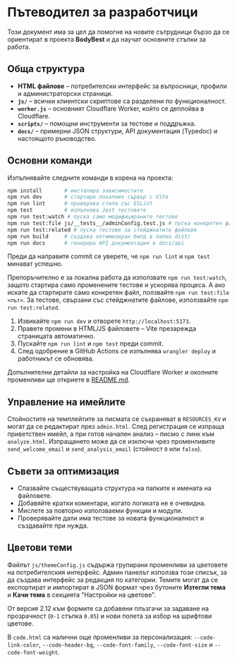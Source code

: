 # Пътеводител за разработчици

Този документ има за цел да помогне на новите сътрудници бързо да се ориентират в проекта **BodyBest** и да научат основните стъпки за работа.

## Обща структура

- **HTML файлове** – потребителски интерфейс за въпросници, профили и администраторски страници.
- **`js/`** – всички клиентски скриптове са разделени по функционалност.
- **`worker.js`** – основният Cloudflare Worker, който се деплойва в Cloudflare.
- **`scripts/`** – помощни инструменти за тестове и поддръжка.
- **`docs/`** – примерни JSON структури, API документация (Typedoc) и настоящото ръководство.

## Основни команди

Изпълнявайте следните команди в корена на проекта:

```bash
npm install       # инсталира зависимостите
npm run dev       # стартира локалния сървър с Vite
npm run lint      # проверява стила със ESLint
npm test          # изпълнява Jest тестовете
npm run test:watch # пуска само модифицираните тестове
npm run test:file js/__tests__/adminConfig.test.js # пуска конкретен файл
npm run test:related # пуска тестове за стейджнатите файлове
npm run build     # създава оптимизиран билд в папка dist/
npm run docs      # генерира API документация в docs/api
```

Преди да направите commit се уверете, че `npm run lint` и `npm test` минават успешно.

Препоръчително е за локална работа да използвате `npm run test:watch`,
защото стартира само променените тестове и ускорява процеса.
А ако искате да стартирате само конкретен файл, ползвайте `npm run test:file <път>`.
За тестове, свързани със стейджнатите файлове, използвайте `npm run test:related`.


1. Извикайте `npm run dev` и отворете `http://localhost:5173`.
2. Правете промени в HTML/JS файловете – Vite презарежда страницата автоматично.
3. Пускайте `npm run lint` и `npm test` преди commit.
4. След одобрение в GitHub Actions се изпълнява `wrangler deploy` и работникът се обновява.

Допълнителни детайли за настройка на Cloudflare Worker и околните променливи ще откриете в [README.md](../README.md).

## Управление на имейлите

Стойностите на темплейтите за писмата се съхраняват в `RESOURCES_KV` и могат да се редактират през `admin.html`.
След регистрация се изпраща приветствен имейл, а при готов начален анализ – писмо с линк към `analyze.html`.
Изпращането може да се изключи чрез променливите `send_welcome_email` и `send_analysis_email` (стойност `0` или `false`).


## Съвети за оптимизация

- Спазвайте съществуващата структура на папките и имената на файловете.
- Добавяйте кратки коментари, когато логиката не е очевидна.
- Мислете за повторно използваеми функции и модули.
- Проверявайте дали има тестове за новата функционалност и създавайте при нужда.

## Цветови теми

Файлът `js/themeConfig.js` съдържа групирани променливи за цветовете на
потребителския интерфейс. Админ панелът използва този списък, за да създава
интерфейс за редакция по категории. Темите могат да се експортират и импортират
в JSON формат чрез бутоните **Изтегли тема** и **Качи тема** в секцията
"Настройки на цветове".

От версия 2.12 към формите са добавени плъзгачи за задаване на прозрачност
(`0-1` стъпка `0.05`) и нови полета за избор на шрифтови цветове.

В `code.html` са налични още променливи за персонализация:
`--code-link-color`, `--code-header-bg`, `--code-font-family`,
`--code-font-size` и `--code-font-weight`.


